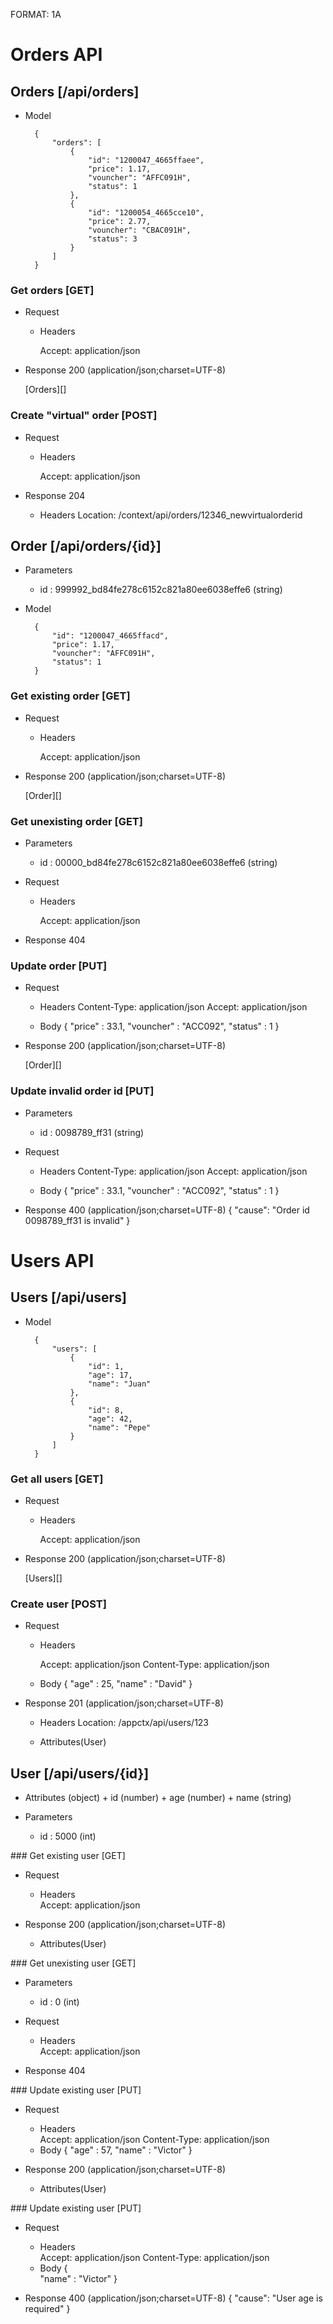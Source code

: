 FORMAT: 1A

# Orders API

## Orders [/api/orders]

+ Model
    
        {
            "orders": [
                {
                    "id": "1200047_4665ffaee",
                    "price": 1.17,
                    "vouncher": "AFFC091H",
                    "status": 1
                },
                {
                    "id": "1200054_4665cce10",
                    "price": 2.77,
                    "vouncher": "CBAC091H",
                    "status": 3
                }
            ]            
        }

### Get orders [GET]
+ Request
    + Headers
        
        Accept: application/json

+ Response 200 (application/json;charset=UTF-8) 
    
    [Orders][]

### Create "virtual" order [POST]
+ Request
    + Headers
        
        Accept: application/json

+ Response 204
    + Headers
        Location: /context/api/orders/12346_newvirtualorderid


## Order [/api/orders/{id}]

+ Parameters
    + id : 999992_bd84fe278c6152c821a80ee6038effe6 (string)

+ Model
    
        {
            "id": "1200047_4665ffacd",
            "price": 1.17,
            "vouncher": "AFFC091H",
            "status": 1
        }

### Get existing order [GET]
+ Request
    + Headers
        
        Accept: application/json

+ Response 200 (application/json;charset=UTF-8) 
    
    [Order][]

### Get unexisting order [GET]
+ Parameters
    + id : 00000_bd84fe278c6152c821a80ee6038effe6 (string)

+ Request
    + Headers
        
        Accept: application/json

+ Response 404


### Update order [PUT]
+ Request
    + Headers
        Content-Type: application/json
        Accept: application/json
    
    + Body
        {
            "price" : 33.1,
            "vouncher" : "ACC092",
            "status" : 1
        }

+ Response 200 (application/json;charset=UTF-8) 
    
    [Order][]

### Update invalid order id [PUT]
+ Parameters
    + id : 0098789_ff31 (string) 

+ Request
    + Headers
        Content-Type: application/json
        Accept: application/json
    
    + Body
        {
            "price" : 33.1,
            "vouncher" : "ACC092",
            "status" : 1
        }

+ Response 400 (application/json;charset=UTF-8) 
    {
        "cause": "Order id 0098789_ff31 is invalid"
    }

# Users API

## Users [/api/users]

+ Model
    
        {
            "users": [
                {
                    "id": 1,
                    "age": 17,
                    "name": "Juan"
                },
                {
                    "id": 8,
                    "age": 42,
                    "name": "Pepe"
                }
            ]            
        }

### Get all users [GET]
+ Request
    + Headers
        
        Accept: application/json

+ Response 200 (application/json;charset=UTF-8) 
    
    [Users][]

### Create user [POST]
+ Request
    + Headers
        
        Accept: application/json
        Content-Type: application/json

    + Body
        {
            "age" : 25,
            "name" : "David"
        }

+ Response 201 (application/json;charset=UTF-8) 
    + Headers
        Location: /appctx/api/users/123

    + Attributes(User)

## User [/api/users/{id}]    

+ Attributes (object)
        + id (number)
        + age (number)
        + name (string)

+ Parameters
    + id : 5000 (int)

### Get existing user [GET]
+ Request
    + Headers        
        Accept: application/json

+ Response 200 (application/json;charset=UTF-8) 
    
    + Attributes(User)

### Get unexisting user [GET]
+ Parameters
    + id : 0 (int)

+ Request
    + Headers        
        Accept: application/json

+ Response 404

### Update existing user [PUT]
+ Request
    + Headers        
        Accept: application/json
        Content-Type: application/json
    + Body
        {
            "age" : 57,
            "name" : "Victor"
        }

+ Response 200 (application/json;charset=UTF-8) 
    
    + Attributes(User)

### Update existing user [PUT]
+ Request
    + Headers        
        Accept: application/json
        Content-Type: application/json
    + Body
        {            
            "name" : "Victor"
        }

+ Response 400 (application/json;charset=UTF-8) 
    {
        "cause": "User age is required"
    }
    